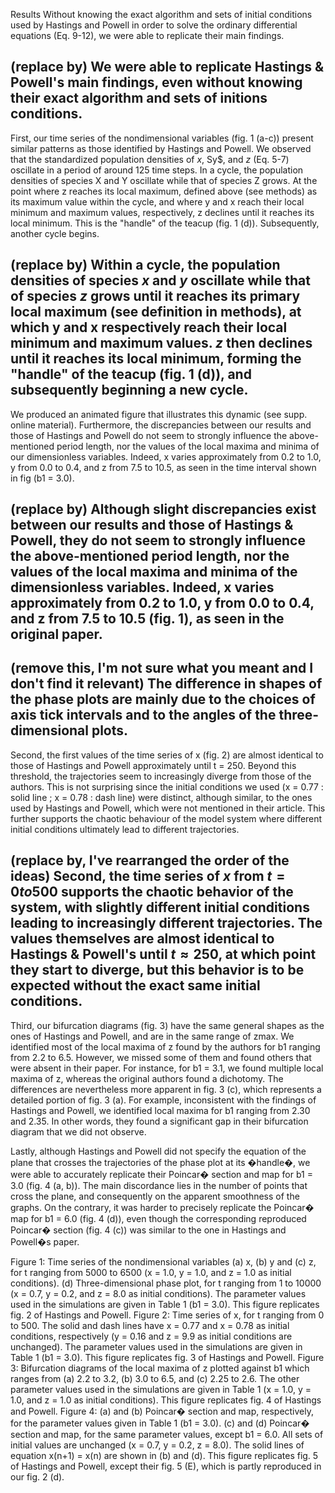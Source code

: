 Results
Without knowing the exact algorithm and sets of initial conditions used by Hastings and Powell in order to solve the ordinary differential equations (Eq. 9-12), we were able to replicate their main findings.
## (replace by) We were able to replicate Hastings & Powell's main findings, even without knowing their exact algorithm and sets of initions conditions.
First, our time series of the nondimensional variables (fig. 1 (a-c)) present similar patterns as those identified by Hastings and Powell. We observed that the standardized population densities of $x$, Sy$, and $z$ (Eq. 5-7) oscillate in a period of around 125 time steps.
In a cycle, the population densities of species X and Y oscillate while that of species Z grows. At the point where z reaches its local maximum, defined above (see methods) as its maximum value within the cycle, and where y and x reach their local minimum and maximum values, respectively, z declines until it reaches its local minimum. This is the "handle" of the teacup (fig. 1 (d)). Subsequently, another cycle begins.
## (replace by) Within a cycle, the population densities of species $x$ and $y$ oscillate while that of species $z$ grows until it reaches its primary local maximum (see definition in methods), at which y and x respectively reach their local minimum and maximum values. $z$ then declines until it reaches its local minimum, forming the "handle" of the teacup (fig. 1 (d)), and subsequently beginning a new cycle.
We produced an animated figure that illustrates this dynamic (see supp. online material).
Furthermore, the discrepancies between our results and those of Hastings and Powell do not seem to strongly influence the above-mentioned period length, nor the values of the local maxima and minima of our dimensionless variables. Indeed, x varies approximately from 0.2 to 1.0, y from 0.0 to 0.4, and z from 7.5 to 10.5, as seen in the time interval shown in fig (b1 = 3.0).
## (replace by) Although slight discrepancies exist between our results and those of Hastings & Powell, they do not seem to strongly influence the above-mentioned period length, nor the values of the local maxima and minima of the dimensionless variables. Indeed, x varies approximately from 0.2 to 1.0, y from 0.0 to 0.4, and z from 7.5 to 10.5 (fig. 1), as seen in the original paper.
## (remove this, I'm not sure what you meant and I don't find it relevant) The difference in shapes of the phase plots are mainly due to the choices of axis tick intervals and to the angles of the three-dimensional plots.

Second, the first values of the time series of x (fig. 2) are almost identical to those of Hastings and Powell approximately until t = 250. Beyond this threshold, the trajectories seem to increasingly diverge from those of the authors. This is not surprising since the initial conditions we used (x = 0.77 : solid line ; x = 0.78 : dash line) were distinct, although similar, to the ones used by Hastings and Powell, which were not mentioned in their article. This further supports the chaotic behaviour of the model system where different initial conditions ultimately lead to different trajectories.
## (replace by, I've rearranged the order of the ideas) Second, the time series of $x$ from $t = 0 to 500$ supports the chaotic behavior of the system, with slightly different initial conditions leading to increasingly different trajectories. The values themselves are almost identical to Hastings & Powell's until $t \approx 250$, at which point they start to diverge, but this behavior is to be expected without the exact same initial conditions.

Third, our bifurcation diagrams (fig. 3) have the same general shapes as the ones of Hastings and Powell, and are in the same range of zmax. We identified most of the local maxima of z found by the authors for b1 ranging from 2.2 to 6.5. However, we missed some of them and found others that were absent in their paper. For instance, for b1 = 3.1, we found multiple local maxima of z, whereas the original authors found a dichotomy. The differences are nevertheless more apparent in fig. 3 (c), which represents a detailed portion of fig. 3 (a). For example, inconsistent with the findings of Hastings and Powell, we identified local maxima for b1 ranging from 2.30 and 2.35. In other words, they found a significant gap in their bifurcation diagram that we did not observe.

Lastly, although Hastings and Powell did not specify the equation of the plane that crosses the trajectories of the phase plot at its �handle�, we were able to accurately replicate their Poincar� section and map for b1 = 3.0 (fig. 4 (a, b)). The main discordance lies in the number of points that cross the plane, and consequently on the apparent smoothness of the graphs. On the contrary, it was harder to precisely replicate the Poincar� map for b1 = 6.0 (fig. 4 (d)), even though the corresponding reproduced Poincar� section (fig. 4 (c)) was similar to the one in Hastings and Powell�s paper.



Figure 1: Time series of the nondimensional variables (a) x, (b) y and (c) z, for t ranging from 5000 to 6500 (x = 1.0, y = 1.0, and z = 1.0 as initial conditions). (d) Three-dimensional phase plot, for t ranging from 1 to 10000 (x = 0.7, y = 0.2, and z = 8.0 as initial conditions). The parameter values used in the simulations are given in Table 1 (b1 = 3.0). This figure replicates fig. 2 of Hastings and Powell.
Figure 2: Time series of x, for t ranging from 0 to 500. The solid and dash lines have  x = 0.77 and x = 0.78 as initial conditions, respectively (y = 0.16 and z = 9.9 as initial conditions are unchanged). The parameter values used in the simulations are given in Table 1 (b1 = 3.0). This figure replicates fig. 3 of Hastings and Powell.
Figure 3: Bifurcation diagrams of the local maxima of z plotted against b1 which ranges from (a) 2.2 to 3.2, (b) 3.0 to 6.5, and (c) 2.25 to 2.6. The other parameter values used in the simulations are given in Table 1 (x = 1.0, y = 1.0, and z = 1.0 as initial conditions). This figure replicates fig. 4 of Hastings and Powell.
Figure 4: (a) and (b) Poincar� section and map, respectively, for the parameter values given in Table 1 (b1 = 3.0).  (c) and (d) Poincar� section and map, for the same parameter values, except b1 = 6.0. All sets of initial values are unchanged (x = 0.7, y = 0.2, z = 8.0). The solid lines of equation x(n+1) = x(n) are shown in (b) and (d). This figure replicates fig. 5 of Hastings and Powell, except their fig. 5 (E), which is partly reproduced in our fig. 2 (d).
